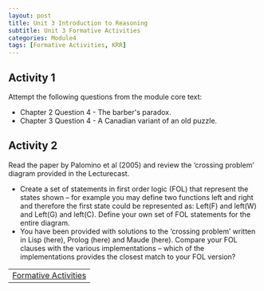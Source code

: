 ```yaml
---
layout: post
title: Unit 3 Introduction to Reasoning
subtitle: Unit 3 Formative Activities
categories: Module4
tags: [Formative Activities, KRR]
---
```

<html lang="en">



<body>

<h2>Activity 1</h2>

<p>Attempt the following questions from the module core text:</p>
<ul>
<li>Chapter 2 Question 4 - The barber's paradox.</li>
<li>Chapter 3 Question 4 - A Canadian variant of an old puzzle.</li>
</ul>


<h2>Activity 2</h2>
<p>Read the paper by Palomino et al (2005) and review the ‘crossing problem’ diagram provided in the Lecturecast.</p>
<ul>
<li>Create a set of statements in first order logic (FOL) that represent the states shown – for example you may define two functions left and right and therefore the first state could be represented as: Left(F) and left(W) and Left(G) and left(C). Define your own set of FOL statements for the entire diagram.</li>
<li>You have been provided with solutions to the ‘crossing problem’ written in Lisp (here), Prolog (here) and Maude (here). Compare your FOL clauses with the various implementations – which of the implementations provides the closest match to your FOL version?</li>
</ul>

<table>
    <tr>
       <td> <a href="../../../../artefacts/KRR-Unit3-FormalActivities.pdf" target="_blank" class="button large">Formative Activities</a></td> 
    </tr>
</table>
</body>

</html>


